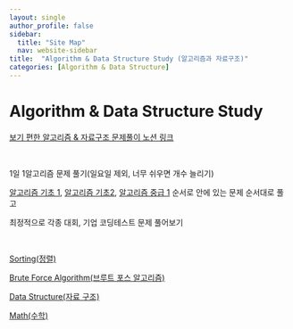 ```yaml
---
layout: single
author_profile: false
sidebar:
  title: "Site Map"
  nav: website-sidebar
title:  "Algorithm & Data Structure Study (알고리즘과 자료구조)"
categories: [Algorithm & Data Structure]
---
```

# Algorithm & Data Structure Study

[보기 편한 알고리즘 & 자료구조 문제풀이 노션 링크](https://hojinyun.notion.site/Algorithm-Data-Structure-Study-5e21cd5555b84504b5f2537e776310df)

<br>

1일 1알고리즘 문제 풀기(일요일 제외, 너무 쉬우면 개수 늘리기)

[알고리즘 기초 1](https://code.plus/course/41), [알고리즘 기초2](https://code.plus/course/42), [알고리즘 중급 1](https://code.plus/course/43) 순서로 안에 있는 문제 순서대로 풀고

최정적으로 각종 대회, 기업 코딩테스트 문제 풀어보기

<br>

[Sorting(정렬)](/algorithm%20&%20data%20structure/Sorting/)

[Brute Force Algorithm(브루트 포스 알고리즘)](algorithm%20&%20data%20structure/Brute-Force-Algorithm/)

[Data Structure(자료 구조)](/algorithm%20&%20data%20structure/Data_Structure/)

[Math(수학)](/algorithm%20&%20data%20structure/Math/)
